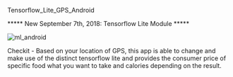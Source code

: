 Tensorflow_Lite_GPS_Android

***** New September 7th, 2018: Tensorflow Lite Module *****

![ml_android](https://user-images.githubusercontent.com/42028366/55934251-f0567f00-5c6a-11e9-9e82-b0632377a42b.png)


Checkit - Based on your location of GPS, this app is able to change and make use of the distinct tensorflow lite and provides the consumer price of specific food what you want to take and calories depending on the result.



